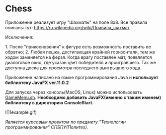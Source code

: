 # Chess
Приложение реализует игру "Шахматы" на поле 8x8. Все правила описаны тут: https://ru.wikipedia.org/wiki/Правила_шахмат
<p/>Исключения:</p>
1. После "прикосновения" к фигуре есть возможность поставить ее обратно; 
2. Любая пешка, достигающая крайней горизонтали, тем же ходом заменяется на ферзя. 
Когда врагу поставлен мат, появляется диалоговое окно, где указан цвет победителя и проигравшего. Так же доступна доска для просмотра последнего выигрышного хода. 

Приложение написано на языке программирования Java и <b/>использует библиотеку JavaFX ver.11.0.2</b>
<p/>Для запуска через консоль(MacOS, Linux) можно использовать <a href="https://github.com/vyatkinsen/Chess/blob/master/ConsoleStart/GameMenu.sh">GameMenu.sh</a>. <b/>Необходимо добавить JavaFX(именно с таким именем) библиотеку в директорию ConsoleStart.</b></p>
<p/>![](example.gif)</p>
<p/><i/>Является курсовым проектом по предмету "Технологии программирования" СПБПУ(Политех).</i></p>
